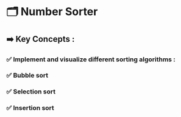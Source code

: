 # 🗂️ Number Sorter
## ➡️ Key Concepts :
### ✅ Implement and visualize different sorting algorithms :
### ✅ Bubble sort
### ✅ Selection sort
### ✅ Insertion sort
